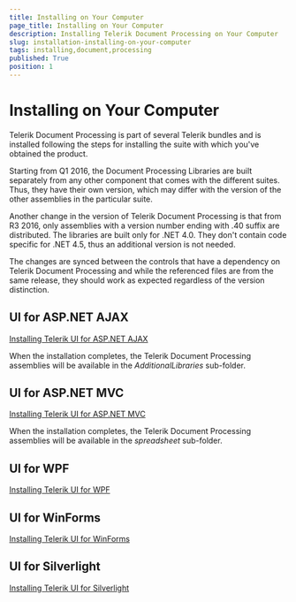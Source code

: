 ```yaml
---
title: Installing on Your Computer
page_title: Installing on Your Computer
description: Installing Telerik Document Processing on Your Computer
slug: installation-installing-on-your-computer
tags: installing,document,processing
published: True
position: 1
---
```


# Installing on Your Computer

Telerik Document Processing is part of several Telerik bundles and is installed following the steps for installing the suite with which you've obtained the product.

Starting from Q1 2016, the Document Processing Libraries are built separately from any other component that comes with the different suites. Thus, they have their own version, which may differ with the version of the other assemblies in the particular suite. 

Another change in the version of Telerik Document Processing is that from R3 2016, only assemblies with a version number ending with .40 suffix are distributed. The libraries are built only for .NET 4.0. They don't contain code specific for .NET 4.5, thus an additional version is not needed.

The changes are synced between the controls that have a dependency on Telerik Document Processing and while the referenced files are from the same release, they should work as expected regardless of the version distinction. 


## UI for ASP.NET AJAX

[Installing Telerik UI for ASP.NET AJAX](http://docs.telerik.com/devtools/aspnet-ajax/installation/which-file-do-i-need-to-install)

When the installation completes, the Telerik Document Processing assemblies will be available in the *AdditionalLibraries* sub-folder.

## UI for ASP.NET MVC

[Installing Telerik UI for ASP.NET MVC](http://docs.telerik.com/kendo-ui/aspnet-mvc/introduction#installation)

When the installation completes, the Telerik Document Processing assemblies will be available in the *spreadsheet* sub-folder.

## UI for WPF

[Installing Telerik UI for WPF](http://docs.telerik.com/devtools/wpf/installation-and-deployment/installing-telerik-ui-on-your-computer/installation-installing-which-file-do-i-need.html)


## UI for WinForms

[Installing Telerik UI for WinForms](http://docs.telerik.com/devtools/winforms/installation-deployment-and-distribution/installing-on-your-computer)


## UI for Silverlight

[Installing Telerik UI for Silverlight](http://docs.telerik.com/devtools/silverlight/installation-and-deployment/installing-telerik-ui-on-your-computer/installation-installing-which-file-do-i-need.html)